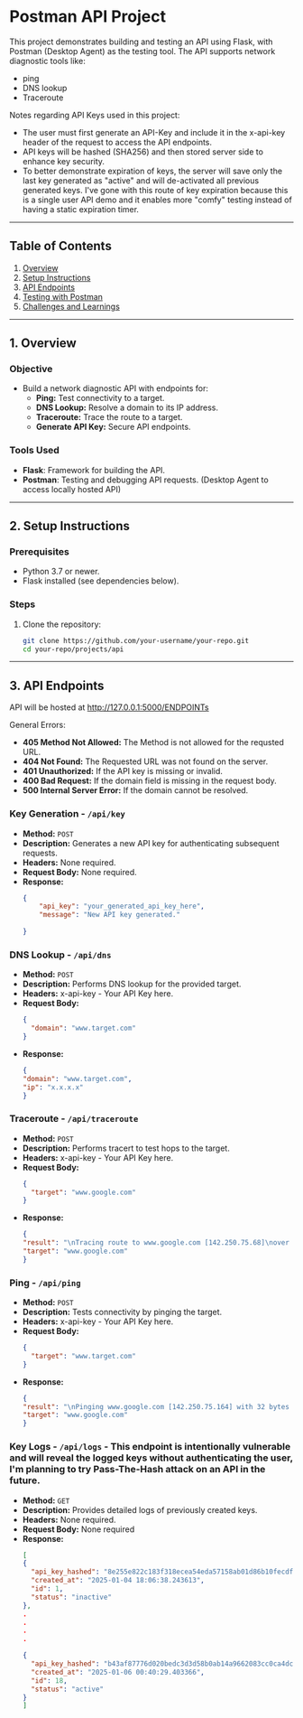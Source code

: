 # Postman API Project

This project demonstrates building and testing an API using Flask, with Postman (Desktop Agent) as the testing tool. 
The API supports network diagnostic tools like:
- ping
- DNS lookup
- Traceroute

Notes regarding API Keys used in this project:
- The user must first generate an API-Key and include it in the x-api-key header of the request to access the API endpoints.
- API keys will be hashed (SHA256) and then stored server side to enhance key security.
- To better demonstrate expiration of keys, the server will save only the last key generated as "active" and will de-activated all previous generated keys. I've gone with this route of key expiration because this is a single user API demo and it enables more "comfy" testing instead of having a static expiration timer.

---

## Table of Contents
1. [Overview](#1-overview)
2. [Setup Instructions](#2-setup-instructions)
3. [API Endpoints](#3-api-endpoints)
4. [Testing with Postman](#4-testing-with-postman)
5. [Challenges and Learnings](#5-challenges-and-learnings)

---

## 1. Overview

### Objective
- Build a network diagnostic API with endpoints for:
  - **Ping:** Test connectivity to a target.
  - **DNS Lookup:** Resolve a domain to its IP address.
  - **Traceroute:** Trace the route to a target.
  - **Generate API Key:** Secure API endpoints.

### Tools Used
- **Flask**: Framework for building the API.
- **Postman**: Testing and debugging API requests. (Desktop Agent to access locally hosted API)

---

## 2. Setup Instructions

### Prerequisites
- Python 3.7 or newer.
- Flask installed (see dependencies below).

### Steps
1. Clone the repository:
   ```bash
   git clone https://github.com/your-username/your-repo.git
   cd your-repo/projects/api

---

## 3. API Endpoints

API will be hosted at http://127.0.0.1:5000/ENDPOINTs

General Errors:
- **405 Method Not Allowed:** The Method is not allowed for the requsted URL.
- **404 Not Found:** The Requested URL was not found on the server. 
- **401 Unauthorized:** If the API key is missing or invalid.
- **400 Bad Request:** If the domain field is missing in the request body.
- **500 Internal Server Error:** If the domain cannot be resolved.

### Key Generation - `/api/key`

- **Method:** `POST`
- **Description:** Generates a new API key for authenticating subsequent requests.
- **Headers:** None required.
- **Request Body:** None required.
- **Response:**
  ```json
  {
      "api_key": "your_generated_api_key_here",
      "message": "New API key generated."
      
  }
  
### DNS Lookup - `/api/dns`

- **Method:** `POST`
- **Description:** Performs DNS lookup for the provided target.
- **Headers:** x-api-key - Your API Key here.
- **Request Body:** 
  ```json
  {
    "domain": "www.target.com"
  }

- **Response:**
  ```json
  {
  "domain": "www.target.com",
  "ip": "x.x.x.x"
  }

### Traceroute - `/api/traceroute`

- **Method:** `POST`
- **Description:** Performs tracert to test hops to the target.
- **Headers:** x-api-key - Your API Key here.
- **Request Body:** 
  ```json
  {
    "target": "www.google.com"
  }

- **Response:**
  ```json
  {
  "result": "\nTracing route to www.google.com [142.250.75.68]\nover a maximum of 30 hops:\n\n  1     3 ms     3 ms     3 ms  netbox [10.100.102.1] \n  2     7 ms     7 ms     7 ms  10.255.250.4 \n  3     6 ms     6 ms     9 ms  core1-cbng5-4014.rhn.nv.net.il [207.232.10.156] \n  4     8 ms     9 ms     8 ms  core1-nta-core1-rhn-BE2291.nv.net.il [212.143.12.229] \n  5     6 ms     7 ms     6 ms  peering2-27-core1-nta.nta.nv.net.il [212.143.203.29] \n  6    11 ms     8 ms     9 ms  192.178.69.74 \n  7     8 ms     9 ms     9 ms  108.170.229.65 \n  8     8 ms     7 ms     8 ms  142.251.228.197 \n  9     8 ms     7 ms     7 ms  tztlva-ab-in-f4.1e100.net [142.250.75.68] \n\nTrace complete.\n",
  "target": "www.google.com"
  }

### Ping - `/api/ping`

- **Method:** `POST`
- **Description:** Tests connectivity by pinging the target.
- **Headers:** x-api-key - Your API Key here.
- **Request Body:** 
  ```json
  {
    "target": "www.target.com"
  }

- **Response:**
  ```json
  {
  "result": "\nPinging www.google.com [142.250.75.164] with 32 bytes of data:\nReply from 142.250.75.164: bytes=32 time=7ms TTL=117\n\nPing statistics for 142.250.75.164:\n    Packets: Sent = 1, Received = 1, Lost = 0 (0% loss),\nApproximate round trip times in milli-seconds:\n    Minimum = 7ms, Maximum = 7ms, Average = 7ms\n",
  "target": "www.google.com"
  }

### Key Logs - `/api/logs` - **This endpoint is intentionally vulnerable and will reveal the logged keys without authenticating the user, I'm planning to try Pass-The-Hash attack on an API in the future**.

- **Method:** `GET`
- **Description:** Provides detailed logs of previously created keys.
- **Headers:** None required.
- **Request Body:** None required
- **Response:**
  ```json
  [
  {
    "api_key_hashed": "8e255e822c183f318ecea54eda57158ab01d86b10fecdf7c8a61fdf59bda7c34",
    "created_at": "2025-01-04 18:06:38.243613",
    "id": 1,
    "status": "inactive"
  },
  .
  .
  .
  .
  
  {
    "api_key_hashed": "b43af87776d020bedc3d3d58b0ab14a9662083cc0ca4dcbd3275e9be903b3bc4",
    "created_at": "2025-01-06 00:40:29.403366",
    "id": 18,
    "status": "active"
  }
  ]
  




